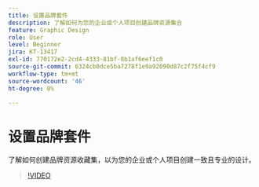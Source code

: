 ```yaml
---
title: 设置品牌套件
description: 了解如何为您的企业或个人项目创建品牌资源集合
feature: Graphic Design
role: User
level: Beginner
jira: KT-13417
exl-id: 770172e2-2cd4-4333-81bf-8b1af6eef1c0
source-git-commit: 6324cb0dce5ba7278f1e9a92090d87c2f75f4cf9
workflow-type: tm+mt
source-wordcount: '46'
ht-degree: 0%

---
```


# 设置品牌套件

了解如何创建品牌资源收藏集，以为您的企业或个人项目创建一致且专业的设计。

>[!VIDEO](https://video.tv.adobe.com/v/3420218?quality=12&learn=on&hidetitle=true)
